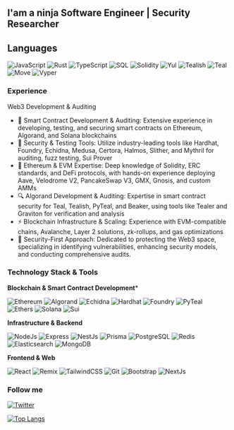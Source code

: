 ## I'am a ninja Software Engineer | Security Researcher

## Languages
![JavaScript](https://img.shields.io/badge/-JavaScript-090909?style=for-the-badge&logo=javascript)
![Rust](https://img.shields.io/badge/-Rust-090909?style=for-the-badge&logo=rust)
![TypeScript](https://img.shields.io/badge/-TypeScript-090909?style=for-the-badge&logo=typescript)
![SQL](https://img.shields.io/badge/-SQL-090909?style=for-the-badge&logo=mysql)
![Solidity](https://img.shields.io/badge/-Solidity-090909?style=for-the-badge&logo=solidity)
![Yul](https://img.shields.io/badge/-Yul-090909?style=for-the-badge&logo=solidity)
![Tealish](https://img.shields.io/badge/-Tealish-090909?style=for-the-badge&logo=algorand)
![Teal](https://img.shields.io/badge/-Teal-090909?style=for-the-badge&logo=algorand)
![Move](https://img.shields.io/badge/-Move-090909?style=for-the-badge&logo=rust)
![Vyper](https://img.shields.io/badge/-Vyper-090909?style=for-the-badge&logo=python&logoColor=white)

### Experience
Web3 Development & Auditing

- 💼 Smart Contract Development & Auditing: Extensive experience in developing, testing, and securing smart contracts on Ethereum, Algorand, and Solana blockchains
- 🧪 Security & Testing Tools: Utilize industry-leading tools like Hardhat, Foundry, Echidna, Medusa, Certora, Halmos, Slither, and Mythril for auditing, fuzz testing, Sui Prover
- 📜 Ethereum & EVM Expertise: Deep knowledge of Solidity, ERC standards, and DeFi protocols, with hands-on experience deploying Aave, Velodrome V2, PancakeSwap V3, GMX, Gnosis, and custom AMMs
- 🔍 Algorand Development & Auditing: Expertise in smart contract security for Teal, Tealish, PyTeal, and Beaker, using tools like Tealer and Graviton for verification and analysis
- ⚡ Blockchain Infrastructure & Scaling: Experience with EVM-compatible chains, Avalanche, Layer 2 solutions, zk-rollups, and gas optimizations
- 🚀 Security-First Approach: Dedicated to protecting the Web3 space, specializing in identifying vulnerabilities, enhancing security models, and conducting comprehensive audits.

### Technology Stack & Tools

**Blockchain & Smart Contract Development***

![Ethereum](https://img.shields.io/badge/-Ethereum-090909?style=for-the-badge&logo=ethereum)
![Algorand](https://img.shields.io/badge/-Algorand-090909?style=for-the-badge&logo=algorand)
![Echidna](https://img.shields.io/badge/-Echidna-090909?style=for-the-badge&logo=ethereum)
![Hardhat](https://img.shields.io/badge/-Hardhat-090909?style=for-the-badge&logo=ethereum)
![Foundry](https://img.shields.io/badge/-Foundry-090909?style=for-the-badge&logo=ethereum)
![PyTeal](https://img.shields.io/badge/-PyTeal-090909?style=for-the-badge&logo=python)
![Ethers](https://img.shields.io/badge/-Ethers.js-090909?style=for-the-badge&logo=javascript)
![Solana](https://img.shields.io/badge/-Solana-090909?style=for-the-badge&logo=solana)
![Sui](https://img.shields.io/badge/-Sui-090909?style=for-the-badge&logo=sui)


**Infrastructure & Backend**

![NodeJs](https://img.shields.io/badge/-NodeJs-090909?style=for-the-badge&logo=node.js)
![Express](https://img.shields.io/badge/-Express-090909?style=for-the-badge&logo=express)
![NestJs](https://img.shields.io/badge/-NestJs-090909?style=for-the-badge&logo=nestjs)
![Prisma](https://img.shields.io/badge/-Prisma-090909?style=for-the-badge&logo=prisma)
![PostgreSQL](https://img.shields.io/badge/-PostgreSQL-090909?style=for-the-badge&logo=postgresql)
![Redis](https://img.shields.io/badge/-Redis-090909?style=for-the-badge&logo=redis)
![Elasticsearch](https://img.shields.io/badge/-Elasticsearch-090909?style=for-the-badge&logo=elastic)
![MongoDB](https://img.shields.io/badge/-MongoDB-090909?style=for-the-badge&logo=mongodb)

**Frontend & Web**

![React](https://img.shields.io/badge/-React-090909?style=for-the-badge&logo=react)
![Remix](https://img.shields.io/badge/-Remix-090909?style=for-the-badge&logo=remix)
![TailwindCSS](https://img.shields.io/badge/-TailwindCSS-090909?style=for-the-badge&logo=tailwindCss)
![Git](https://img.shields.io/badge/-Git-090909?style=for-the-badge&logo=git)
![Bootstrap](https://img.shields.io/badge/-Bootstrap5-090909?style=for-the-badge&logo=bootstrap)
![NextJs](https://img.shields.io/badge/-NextJS-090909?style=for-the-badge&logo=next.js)

### Follow me
[![Twitter](https://img.shields.io/badge/-Twitter-090909?style=for-the-badge&logo=x)](https://twitter.com/danilych45)

[![Top Langs](https://github-readme-stats.vercel.app/api/top-langs/?username=danilych&layout=compact&theme=vision-friendly-dark)](https://github.com/anuraghazra/github-readme-stats)

